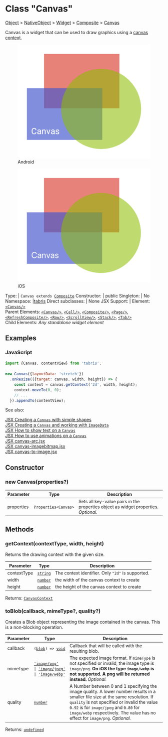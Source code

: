 ---
---
# Class "Canvas"

<a href="https://developer.mozilla.org/en-US/docs/Web/JavaScript/Reference/Global_Objects/Object" title="View &quot;Object&quot; on MDN">Object</a> > <a href="NativeObject.html" title="NativeObject Class Reference">NativeObject</a> > <a href="Widget.html" title="Widget Class Reference">Widget</a> > <a href="Composite.html" title="Composite Class Reference">Composite</a> > <a href="#" >Canvas</a>

Canvas is a widget that can be used to draw graphics using a [canvas context](./CanvasContext.md).


<div class="tabris-image"><figure><div><img srcset="img/android/Canvas.png 2x" src="img/android/Canvas.png" alt="Canvas on Android"/></div><figcaption>Android</figcaption></figure><figure><div><img srcset="img/ios/Canvas.png 2x" src="img/ios/Canvas.png" alt="Canvas on iOS"/></div><figcaption>iOS</figcaption></figure></div>

Type: | <code style="white-space: nowrap">Canvas extends <a href="Composite.html" title="Composite Class Reference">Composite</a></code>
Constructor: | public
Singleton: | No
Namespace: |<a href="../modules.html#startup" >tabris</a>
Direct subclasses: | None
JSX Support: | Element: <code style="white-space: nowrap"><a href="#" >&lt;Canvas/&gt;</a></code><br/>Parent Elements: <code style="white-space: nowrap"><a href="#" >&lt;Canvas/&gt;</a></code>, <code style="white-space: nowrap"><a href="Cell.html" title="Cell Class Reference">&lt;Cell/&gt;</a></code>, <code style="white-space: nowrap"><a href="Composite.html" title="Composite Class Reference">&lt;Composite/&gt;</a></code>, <code style="white-space: nowrap"><a href="Page.html" title="Page Class Reference">&lt;Page/&gt;</a></code>, <code style="white-space: nowrap"><a href="RefreshComposite.html" title="RefreshComposite Class Reference">&lt;RefreshComposite/&gt;</a></code>, <code style="white-space: nowrap"><a href="Row.html" title="Row Class Reference">&lt;Row/&gt;</a></code>, <code style="white-space: nowrap"><a href="ScrollView.html" title="ScrollView Class Reference">&lt;ScrollView/&gt;</a></code>, <code style="white-space: nowrap"><a href="Stack.html" title="Stack Class Reference">&lt;Stack/&gt;</a></code>, <code style="white-space: nowrap"><a href="Tab.html" title="Tab Class Reference">&lt;Tab/&gt;</a></code><br/>Child Elements: *Any standalone widget element*<br/>

## Examples
### JavaScript


```js
import {Canvas, contentView} from 'tabris';

new Canvas({layoutData: 'stretch'})
  .onResize(({target: canvas, width, height}) => {
    const context = canvas.getContext('2d', width, height);
    context.moveTo(0, 0);
    // ...
  }).appendTo(contentView);
```


See also:
  
[<span class='language jsx'>JSX</span> Creating a `Canvas` with simple shapes](https://playground.tabris.com/?gitref=v3.4.0&snippet=canvas-shapes.jsx)  
[<span class='language jsx'>JSX</span> Creating a `Canvas` and working with `ImageData`](https://playground.tabris.com/?gitref=v3.4.0&snippet=canvas-imagedata.jsx)  
[<span class='language jsx'>JSX</span> How to show text on a `Canvas`](https://playground.tabris.com/?gitref=v3.4.0&snippet=canvas-text.jsx)  
[<span class='language jsx'>JSX</span> How to use animations on a `Canvas`](https://playground.tabris.com/?gitref=v3.4.0&snippet=canvas-animation.jsx)  
[<span class='language jsx'>JSX</span> canvas-arc.jsx](https://playground.tabris.com/?gitref=v3.4.0&snippet=canvas-arc.jsx)  
[<span class='language jsx'>JSX</span> canvas-imagebitmap.jsx](https://playground.tabris.com/?gitref=v3.4.0&snippet=canvas-imagebitmap.jsx)  
[<span class='language jsx'>JSX</span> canvas-to-image.jsx](https://playground.tabris.com/?gitref=v3.4.0&snippet=canvas-to-image.jsx)

## Constructor

### new Canvas(properties?)

Parameter|Type|Description
-|-|-
properties | <code style="white-space: nowrap"><a href="../types.html#propertieswidget" title="Properties&lt;Widget&gt;">Properties</a>&lt;<a href="#" >Canvas</a>&gt;</code> | Sets all key-value pairs in the properties object as widget properties. *Optional.*

## Methods

### getContext(contextType, width, height)



Returns the drawing context with the given size.


Parameter|Type|Description
-|-|-
contextType | <code style="white-space: nowrap"><a href="https://developer.mozilla.org/en-US/docs/Web/JavaScript/Data_structures#String_type" title="View &quot;string&quot; on MDN">string</a></code> | The context identifier. Only `"2d"` is supported.
width | <code style="white-space: nowrap"><a href="https://developer.mozilla.org/en-US/docs/Web/JavaScript/Data_structures#Number_type" title="View &quot;number&quot; on MDN">number</a></code> | the width of the canvas context to create
height | <code style="white-space: nowrap"><a href="https://developer.mozilla.org/en-US/docs/Web/JavaScript/Data_structures#Number_type" title="View &quot;number&quot; on MDN">number</a></code> | the height of the canvas context to create


Returns: <code style="white-space: nowrap"><a href="CanvasContext.html" title="CanvasContext Class Reference">CanvasContext</a></code>

### toBlob(callback, mimeType?, quality?)



Creates a Blob object representing the image contained in the canvas. This is a non-blocking operation.


Parameter|Type|Description
-|-|-
callback | <code style="white-space: nowrap">(<a href="Blob.html" title="Blob Class Reference">blob</a>) => <a href="https://developer.mozilla.org/en-US/docs/Web/JavaScript/Data_structures#Undefined_type" title="View &quot;undefined&quot; on MDN">void</a></code> | Callback that will be called with the resulting blob.
mimeType | <code style="white-space: nowrap"><a href="https://developer.mozilla.org/en-US/docs/Web/JavaScript/Data_structures#String_type" title="View &quot;string&quot; on MDN">'image/png'</a><br/> &#124; <a href="https://developer.mozilla.org/en-US/docs/Web/JavaScript/Data_structures#String_type" title="View &quot;string&quot; on MDN">'image/jpeg'</a><br/> &#124; <a href="https://developer.mozilla.org/en-US/docs/Web/JavaScript/Data_structures#String_type" title="View &quot;string&quot; on MDN">'image/webp'</a></code> | The expected image format. If `mimeType` is not specified or invalid, the image type is `image/png`. **On iOS the type `image/webp` is not supported. A png will be returned instead.** *Optional.*
quality | <code style="white-space: nowrap"><a href="https://developer.mozilla.org/en-US/docs/Web/JavaScript/Data_structures#Number_type" title="View &quot;number&quot; on MDN">number</a></code> | A Number between 0 and 1 specifying the image quality. A lower number results in a smaller file size at the same resolution. If `quality` is not specified or invalid the value `0.92` is for `image/jpeg` and  `0.80` for `image/webp` respectively. The value has no effect for `image/png`. *Optional.*


Returns: <code style="white-space: nowrap"><a href="https://developer.mozilla.org/en-US/docs/Web/JavaScript/Data_structures#Undefined_type" title="View &quot;undefined&quot; on MDN">undefined</a></code>

